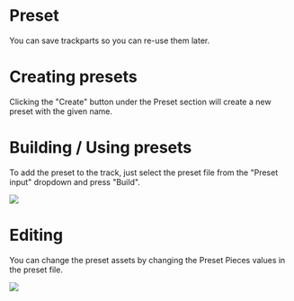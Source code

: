 # Preset

You can save trackparts so you can re-use them later.

# Creating presets

Clicking the "Create" button under the Preset section will create a new preset with the given name.

# Building / Using presets

To add the preset to the track, just select the preset file from the "Preset input" dropdown and press "Build".

![](/img/presets1.png)


# Editing

You can change the preset assets by changing the Preset Pieces values in the preset file.

![](/img/presets.png)
